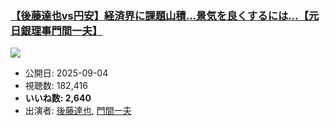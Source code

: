 ### [【後藤達也vs円安】経済界に課題山積...景気を良くするには…【元日銀理事門間一夫】](https://www.youtube.com/watch?v=SJzr8wS2qAw)
[![](https://img.youtube.com/vi/SJzr8wS2qAw/sddefault.jpg)](https://www.youtube.com/watch?v=SJzr8wS2qAw)
-   公開日: 2025-09-04
-   視聴数: 182,416
-   **いいね数: 2,640**
-   出演者: [後藤達也](/rehacq_fan/people/後藤達也 "wikilink"), [門間一夫](/rehacq_fan/people/門間一夫 "wikilink")
